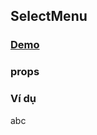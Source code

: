 
## SelectMenu

### [Demo](https://absol.cf/libs/absol-acomp/demo/selectmenu.html)

### props 

<script>
var clazz = absol.require('selectmenu');
render({
    tag: 'table',
    child: [
        {
            tag: 'thead',
            child: [
                {
                    tag: 'tr',
                    child: [
                        { tag: 'td', child: { text: 'Tên' } },
                        { tag: 'td', child: { text: 'Chú thích' } }
                    ]
                }
            ]
        },
        {
            tag: 'tbody',
            child: Object.keys(clazz.property).map(function (name) {
                return {
                    tag: 'tr',
                    child: [
                        { tag: 'td', child: { text: name } },
                        { tag: 'td', child: { text: '' } },
                    ]
                }
            })
        }
    ]
});
</script>

### Ví dụ

abc

